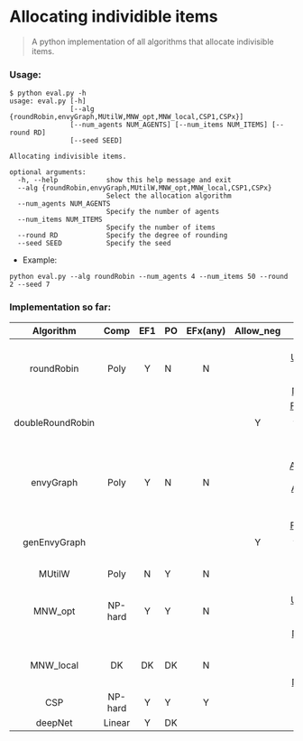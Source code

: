 # Allocating individible items

> A python implementation of all algorithms that allocate indivisible items.

### Usage:

```shell
$ python eval.py -h
usage: eval.py [-h]
               [--alg {roundRobin,envyGraph,MUtilW,MNW_opt,MNW_local,CSP1,CSPx}]
               [--num_agents NUM_AGENTS] [--num_items NUM_ITEMS] [--round RD]
               [--seed SEED]

Allocating indivisible items.

optional arguments:
  -h, --help            show this help message and exit
  --alg {roundRobin,envyGraph,MUtilW,MNW_opt,MNW_local,CSP1,CSPx}
                        Select the allocation algorithm
  --num_agents NUM_AGENTS
                        Specify the number of agents
  --num_items NUM_ITEMS
                        Specify the number of items
  --round RD            Specify the degree of rounding
  --seed SEED           Specify the seed
```

- Example:

`python eval.py --alg roundRobin --num_agents 4 --num_items 50 --round 2 --seed 7`

### Implementation so far:

|    Algorithm     |  Comp   | EF1  | PO   | EFx(any) | Allow_neg |                          Reference                           | Support |
| :--------------: | :-----: | :--: | ---- | :------: | :-------: | :----------------------------------------------------------: | :-----: |
|    roundRobin    |  Poly   |  Y   | N    |    N     |           | [The Unreasonable Fairness of Maximum Nash Welfare](https://dl.acm.org/doi/pdf/10.1145/3355902) |    Y    |
| doubleRoundRobin |         |      |      |          |     Y     | [Fair Allocation of Indivisible Goods and Chores](https://www.ijcai.org/proceedings/2019/0008.pdf) |         |
|    envyGraph     |  Poly   |  Y   | N    |    N     |           | [On Approximately Fair Allocations of Indivisible Goods](https://dl.acm.org/doi/pdf/10.1145/988772.988792) |    Y    |
|   genEnvyGraph   |         |      |      |          |     Y     | [Fair Allocation of Indivisible Goods and Chores](https://www.ijcai.org/proceedings/2019/0008.pdf) |         |
|      MUtilW      |  Poly   |  N   | Y    |    N     |           |                              /                               |    Y    |
|     MNW_opt      | NP-hard |  Y   | Y    |    N     |           | [The Unreasonable Fairness of Maximum Nash Welfare](https://dl.acm.org/doi/pdf/10.1145/3355902) |    Y    |
|    MNW_local     |   DK    |  DK  | DK   |    N     |           | [A Realistic Approach to Solve the Nash Welfare](http://www.lifl.fr/SMAC/publications/pdf/paams2009-realistic.pdf) |    Y    |
|       CSP        | NP-hard |  Y   | Y    |    Y     |           |                                                              |         |
|     deepNet      | Linear  |  Y   | DK   |          |           |                                                              |         |



<!-- ### As solving CSPs (*<u>new!</u>*)[*<u>onging...</u>*]:

#### Formulation:

* Varialbe: an item: [1, m]

* Value: to which agent the item is allocated: [1, n]

For naive DFS, # of possible solutions = m^n

#### Pruning:

* Rule 1: In any intermediate round, if such a situation exists, for a source agent, this agent (relaxed-ly) envies some other agent even if he gets all the rest goods, then the partial allocation is not feasible. -->

 

